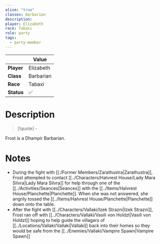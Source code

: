 ```yaml
---
alive: "true"
classes: Barbarian
description: 
player: Elizabeth
race: Tabaxi
role: party
tags:
  - party-member
---
```


|     | Value           |
| ------ | --------------- |
| **Player** | Elizabeth |
| **Class**  | Barbarian  |
| **Race**   | Tabaxi   |
| **Status** | ✅ | 

# Description

> [!quote] \-

Frost is a Dhampir Barbarian.
# Notes
- During the fight with [[./Former Members/Zarathustra|Zarathustra]], Frost attempted to contact [[../Characters/Halvrest House/Lady Mara Silvra|Lady Mara Silvra]] for help through one of the [[../Activities/Seances|Seances]] with the [[../Items/Halvrest House/Planchette|Planchette]]. When she was not answered, she angrily tossed the [[../Items/Halvrest House/Planchette|Planchette]] down onto the table.
- After the fight with [[../Characters/Vallaki/Izek Strazni|Izek Strazni]], Frost ran off with [[../Characters/Vallaki/Vasili von Holdzt|Vasili von Holdzt]] hoping to help guide the villagers of [[../Locations/Vallaki/Vallaki|Vallaki]] back into their homes so they would be safe from the [[../Enemies/Vallaki/Vampire Spawn|Vampire Spawn]]